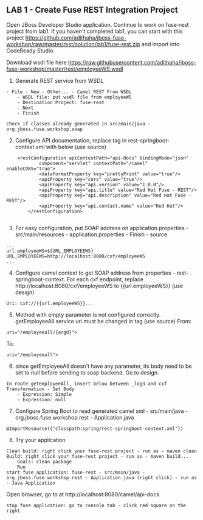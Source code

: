 
## LAB 1 - Create Fuse REST Integration Project

Open JBoss Developer Studio application. Continue to work on fuse-rest project from lab1. If you haven't completed lab1, you can start with this project https://github.com/adithaha/jboss-fuse-workshop/raw/master/rest/solution/lab1/fuse-rest.zip and import into CodeReady Studio.

Download wsdl file here https://raw.githubusercontent.com/adithaha/jboss-fuse-workshop/master/rest/employeeWS.wsdl

1. Generate REST service from WSDL
```
- File - New - Other... - Camel REST From WSDL
	- WSDL file: put wsdl file from employeeWS
	- Destination Project: fuse-rest
	- Next
	- Finish

Check if classes already generated in src/main/java - org.jboss.fuse.workshop.soap
```

2. Configure API documentation, replace <restConfiguration> tag in rest-springboot-context.xml with below (use source)

```
	<restConfiguration apiContextPath="api-docs" bindingMode="json"
            component="servlet" contextPath="/camel" enableCORS="true">
            <dataFormatProperty key="prettyPrint" value="true"/>
            <apiProperty key="cors" value="true"/>
            <apiProperty key="api.version" value="1.0.0"/>
            <apiProperty key="api.title" value="Red Hat Fuse - REST"/>
            <apiProperty key="api.description" value="Red Hat Fuse - REST"/>
            <apiProperty key="api.contact.name" value="Red Hat"/>
        </restConfiguration>
        
```
3. For easy configuration, put SOAP address on application.properties - src/main/resources - application.properties - Finish - source
```
...
url.employeeWS=${URL_EMPLOYEEWS}
URL_EMPLOYEEWS=http://localhost:8080/cxf/employeeWS
...
```

4. Configure camel context to get SOAP address from properties - rest-springboot-context. For each cxf endpoint, replace http://localhost:8080/cxf/employeeWS to {{url.employeeWS}} (use design)
```
Uri: cxf://{{url.employeeWS}}...
```

5. Method with empty parameter is not configured correctly. getEmployeeAll service uri must be changed in <rest> tag (use source)
From:
```
uri="/employeeall/{arg0}">
```
To:
```
uri="/employeeall">
```

6. since getEmployeeAll doesn't have any parameter, its body need to be set to null before sending to soap backend. Go to design.
```
In route getEmployeeAll, insert below between _log3 and cxf
Transformation - Set Body
	- Expression: Simple
	- Expression: null
```

7. Configure Spring Boot to read generated camel xml - src/main/java - org.jboss.fuse.workshop.rest - Application.java
```
@ImportResource({"classpath:spring/rest-springboot-context.xml"})
```


8. Try your application
```
Clean build: right click your fuse-rest project - run as - maven clean
Build: right click your fuse-rest project - run as - maven build....
	Goals: clean package
	Run
start fuse application: fuse-rest - src/main/java - org.jboss.fuse.workshop.rest - Application.java (right click) - run as - Java Application
```
Open browser, go to at http://localhost:8080/camel/api-docs

```
stop fuse application: go to console tab - click red square on the right
```
